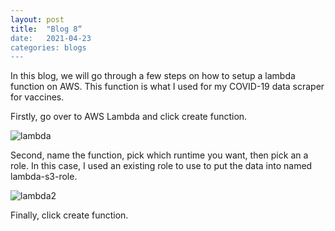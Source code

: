 ```yaml
---
layout: post
title:  "Blog 8“
date:   2021-04-23
categories: blogs
--- 
```


In this blog, we will go through a few steps on how to setup a lambda function on AWS. This function is what I used for my COVID-19 data scraper for vaccines.

Firstly, go over to AWS Lambda and click create function.

![lambda](https://user-images.githubusercontent.com/70425468/115949074-2ac49a80-a487-11eb-8621-4482d83d54c9.png)

Second, name the function, pick which runtime you want, then pick an a role. In this case, I used an existing role to use to put the data into named lambda-s3-role.

![lambda2](https://user-images.githubusercontent.com/70425468/115949075-2bf5c780-a487-11eb-909e-2e482c868d79.png)

Finally, click create function.
